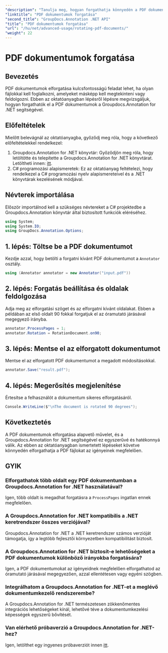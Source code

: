 ```yaml
---
"description": "Tanulja meg, hogyan forgathatja könnyedén a PDF dokumentumokat a Groupdocs.Annotation for .NET segítségével. Növelje a dokumentumkezelés hatékonyságát."
"linktitle": "PDF dokumentumok forgatása"
"second_title": "GroupDocs.Annotation .NET API"
"title": "PDF dokumentumok forgatása"
"url": "/hu/net/advanced-usage/rotating-pdf-documents/"
"weight": 22
---
```


# PDF dokumentumok forgatása

## Bevezetés
PDF dokumentumok elforgatása kulcsfontosságú feladat lehet, ha olyan fájlokkal kell foglalkozni, amelyeket másképp kell megtekinteni vagy feldolgozni. Ebben az oktatóanyagban lépésről lépésre megvizsgáljuk, hogyan forgathatók el a PDF dokumentumok a Groupdocs.Annotation for .NET segítségével.
## Előfeltételek
Mielőtt belevágnál az oktatóanyagba, győződj meg róla, hogy a következő előfeltételekkel rendelkezel:
1. Groupdocs.Annotation for .NET könyvtár: Győződjön meg róla, hogy letöltötte és telepítette a Groupdocs.Annotation for .NET könyvtárat. Letöltheti innen: [itt](https://releases.groupdocs.com/annotation/net/).
2. C# programozási alapismeretek: Ez az oktatóanyag feltételezi, hogy rendelkezel a C# programozási nyelv alapismereteivel és a .NET könyvtárak kezelésének módjával.

## Névterek importálása
Először importálnod kell a szükséges névtereket a C# projektedbe a Groupdocs.Annotation könyvtár által biztosított funkciók eléréséhez.
```csharp
using System;
using System.IO;
using GroupDocs.Annotation.Options;
```
## 1. lépés: Töltse be a PDF dokumentumot
Kezdje azzal, hogy betölti a forgatni kívánt PDF dokumentumot a `Annotator` osztály.
```csharp
using (Annotator annotator = new Annotator("input.pdf"))
```
## 2. lépés: Forgatás beállítása és oldalak feldolgozása
Adja meg az elforgatási szöget és az elforgatni kívánt oldalakat. Ebben a példában az első oldalt 90 fokkal forgatjuk el az óramutató járásával megegyező irányba.
```csharp
annotator.ProcessPages = 1;
annotator.Rotation = RotationDocument.on90;
```
## 3. lépés: Mentse el az elforgatott dokumentumot
Mentse el az elforgatott PDF dokumentumot a megadott módosításokkal.
```csharp
annotator.Save("result.pdf");
```
## 4. lépés: Megerősítés megjelenítése
Értesítse a felhasználót a dokumentum sikeres elforgatásáról.
```csharp
Console.WriteLine($"\nThe document is rotated 90 degrees");
```

## Következtetés
A PDF dokumentumok elforgatása alapvető művelet, és a Groupdocs.Annotation for .NET segítségével ez egyszerűvé és hatékonnyá válik. Az ebben az oktatóanyagban ismertetett lépéseket követve könnyedén elforgathatja a PDF fájlokat az igényeinek megfelelően.
## GYIK
### Elforgathatok több oldalt egy PDF dokumentumban a Groupdocs.Annotation for .NET használatával?
Igen, több oldalt is megadhat forgatásra a `ProcessPages` ingatlan ennek megfelelően.
### A Groupdocs.Annotation for .NET kompatibilis a .NET keretrendszer összes verziójával?
Groupdocs.Annotation for .NET a .NET keretrendszer számos verzióját támogatja, így a legtöbb fejlesztői környezetben kompatibilitást biztosít.
### A Groupdocs.Annotation for .NET biztosít-e lehetőségeket a PDF dokumentumok különböző irányokba forgatására?
Igen, a PDF dokumentumokat az igényeidnek megfelelően elforgathatod az óramutató járásával megegyezően, azzal ellentétesen vagy egyéni szögben.
### Integrálhatom a Groupdocs.Annotation for .NET-et a meglévő dokumentumkezelő rendszerembe?
A Groupdocs.Annotation for .NET természetesen zökkenőmentes integrációs lehetőségeket kínál, lehetővé téve a dokumentumkezelési képességek egyszerű bővítését.
### Van elérhető próbaverzió a Groupdocs.Annotation for .NET-hez?
Igen, letölthet egy ingyenes próbaverziót innen [itt](https://releases.groupdocs.com/).